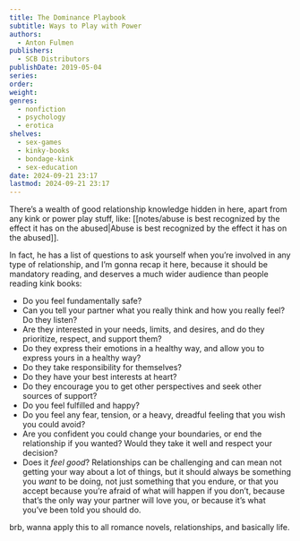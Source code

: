 ```yaml
---
title: The Dominance Playbook
subtitle: Ways to Play with Power
authors:
  - Anton Fulmen
publishers:
  - SCB Distributors
publishDate: 2019-05-04
series: 
order: 
weight: 
genres:
  - nonfiction
  - psychology
  - erotica
shelves:
  - sex-games
  - kinky-books
  - bondage-kink
  - sex-education
date: 2024-09-21 23:17
lastmod: 2024-09-21 23:17
---
```

There’s a wealth of good relationship knowledge hidden in here, apart from any kink or power play stuff, like: [[notes/abuse is best recognized by the effect it has on the abused|Abuse is best recognized by the effect it has on the abused]].
  
In fact, he has a list of questions to ask yourself when you’re involved in any type of relationship, and I’m gonna recap it here, because it should be mandatory reading, and deserves a much wider audience than people reading kink books:  
  
- Do you feel fundamentally safe?  
- Can you tell your partner what you really think and how you really feel? Do they listen?  
- Are they interested in your needs, limits, and desires, and do they prioritize, respect, and support them?  
- Do they express their emotions in a healthy way, and allow you to express yours in a healthy way?  
- Do they take responsibility for themselves?  
- Do they have your best interests at heart?  
- Do they encourage you to get other perspectives and seek other sources of support?  
- Do you feel fulfilled and happy?  
- Do you feel any fear, tension, or a heavy, dreadful feeling that you wish you could avoid?  
- Are you confident you could change your boundaries, or end the relationship if you wanted? Would they take it well and respect your decision?  
- Does it _feel good_? Relationships can be challenging and can mean not getting your way about a lot of things, but it should always be something you *want* to be doing, not just something that you endure, or that you accept because you’re afraid of what will happen if you don’t, because that’s the only way your partner will love you, or because it’s what you’ve been told you should do.  
  
brb, wanna apply this to all romance novels, relationships, and basically life.